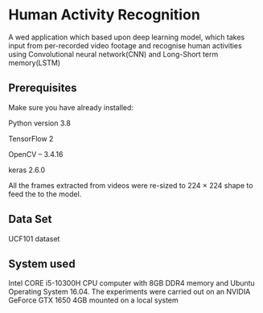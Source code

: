 
# Human Activity Recognition

A wed application which based upon deep learning 
model, which takes input from per-recorded video 
footage and recognise human activities using 
Convolutional neural network(CNN) and Long-Short term 
memory(LSTM)




## Prerequisites

Make sure you have already installed:

Python version 3.8 

TensorFlow 2 

OpenCV – 3.4.16 

keras 2.6.0 


All the frames extracted from videos were re-sized to 224 × 224 shape to feed the to the model.
## Data Set
UCF101 dataset
## System used

Intel CORE i5-10300H CPU computer with 8GB 
DDR4 memory and Ubuntu Operating System 16.04. The experiments were carried 
out on an NVIDIA GeForce GTX 1650 4GB mounted on a local system
